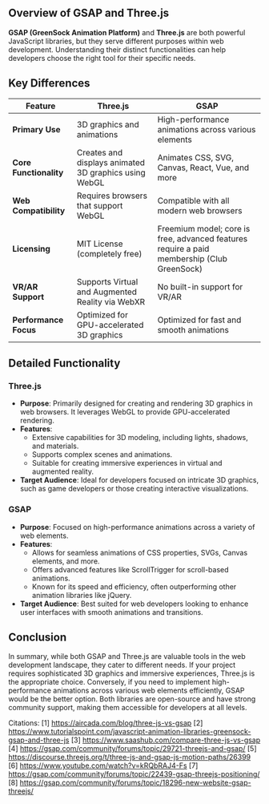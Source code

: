 ## Overview of GSAP and Three.js

**GSAP (GreenSock Animation Platform)** and **Three.js** are both powerful JavaScript libraries, but they serve different
purposes within web development. Understanding their distinct functionalities can help developers choose the right tool for
their specific needs.

## Key Differences

| Feature                | Three.js                                              | GSAP                                                                                       |
| ---------------------- | ----------------------------------------------------- | ------------------------------------------------------------------------------------------ |
| **Primary Use**        | 3D graphics and animations                            | High-performance animations across various elements                                        |
| **Core Functionality** | Creates and displays animated 3D graphics using WebGL | Animates CSS, SVG, Canvas, React, Vue, and more                                            |
| **Web Compatibility**  | Requires browsers that support WebGL                  | Compatible with all modern web browsers                                                    |
| **Licensing**          | MIT License (completely free)                         | Freemium model; core is free, advanced features require a paid membership (Club GreenSock) |
| **VR/AR Support**      | Supports Virtual and Augmented Reality via WebXR      | No built-in support for VR/AR                                                              |
| **Performance Focus**  | Optimized for GPU-accelerated 3D graphics             | Optimized for fast and smooth animations                                                   |

## Detailed Functionality

### Three.js

- **Purpose**: Primarily designed for creating and rendering 3D graphics in web browsers. It leverages WebGL to provide
  GPU-accelerated rendering.
- **Features**:
  - Extensive capabilities for 3D modeling, including lights, shadows, and materials.
  - Supports complex scenes and animations.
  - Suitable for creating immersive experiences in virtual and augmented reality.
- **Target Audience**: Ideal for developers focused on intricate 3D graphics, such as game developers or those creating
  interactive visualizations.

### GSAP

- **Purpose**: Focused on high-performance animations across a variety of web elements.
- **Features**:
  - Allows for seamless animations of CSS properties, SVGs, Canvas elements, and more.
  - Offers advanced features like ScrollTrigger for scroll-based animations.
  - Known for its speed and efficiency, often outperforming other animation libraries like jQuery.
- **Target Audience**: Best suited for web developers looking to enhance user interfaces with smooth animations and
  transitions.

## Conclusion

In summary, while both GSAP and Three.js are valuable tools in the web development landscape, they cater to different needs.
If your project requires sophisticated 3D graphics and immersive experiences, Three.js is the appropriate choice. Conversely,
if you need to implement high-performance animations across various web elements efficiently, GSAP would be the better
option. Both libraries are open-source and have strong community support, making them accessible for developers at all
levels.

Citations: [1] https://aircada.com/blog/three-js-vs-gsap [2]
https://www.tutorialspoint.com/javascript-animation-libraries-greensock-gsap-and-three-js [3]
https://www.saashub.com/compare-three-js-vs-gsap [4] https://gsap.com/community/forums/topic/29721-threejs-and-gsap/ [5]
https://discourse.threejs.org/t/three-js-and-gsap-js-motion-paths/26399 [6] https://www.youtube.com/watch?v=kRQbRAJ4-Fs [7]
https://gsap.com/community/forums/topic/22439-gsap-threejs-positioning/ [8]
https://gsap.com/community/forums/topic/18296-new-website-gsap-threejs/
